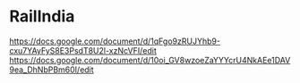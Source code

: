 # RailIndia
https://docs.google.com/document/d/1qFgo9zRUJYhb9-cxu7YAyFyS8E3PsdT8U2l-xzNcVFI/edit 
https://docs.google.com/document/d/10oi_GV8wzoeZaYYYcrU4NkAEe1DAV9ea_DhNbPBm60I/edit
